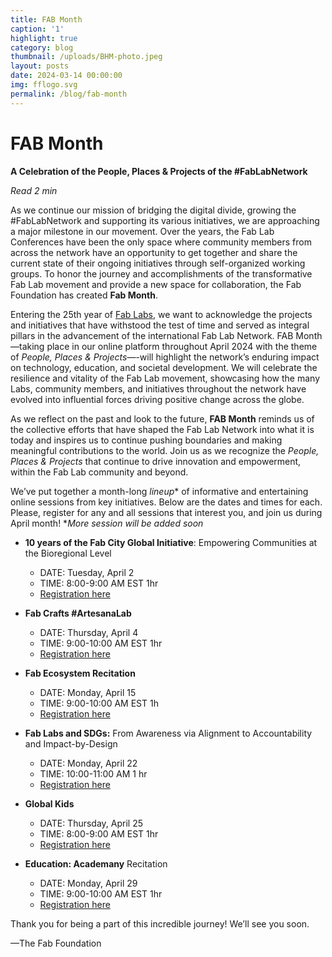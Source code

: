 ```yaml
---
title: FAB Month
caption: '1'
highlight: true
category: blog
thumbnail: /uploads/BHM-photo.jpeg
layout: posts
date: 2024-03-14 00:00:00
img: fflogo.svg
permalink: /blog/fab-month
---
```


# FAB Month

**A Celebration of the People, Places & Projects of the #FabLabNetwork**

*Read 2 min*

As we continue our mission of bridging the digital divide, growing the #FabLabNetwork and supporting its various initiatives, we are approaching a major milestone in our movement. Over the years, the Fab Lab Conferences have been the only space where community members from across the network have an opportunity to get together and share the current state of their ongoing initiatives through self-organized working groups. To honor the journey and accomplishments of the transformative Fab Lab movement and provide a new space for collaboration, the Fab Foundation has created **Fab Month**. 

Entering the 25th year of [Fab Labs](https://fablabs.io/), we want to acknowledge the projects and initiatives that have withstood the test of time and served as integral pillars in the advancement of the international Fab Lab Network. FAB Month—taking place in our online platform throughout April 2024 with the theme of _People, Places & Projects_—-will highlight the network’s enduring impact on technology, education, and societal development. We will celebrate the resilience and vitality of the Fab Lab movement, showcasing how the many Labs, community members, and initiatives throughout the network have evolved into influential forces driving positive change across the globe. 

As we reflect on the past and look to the future, **FAB Month** reminds us of the collective efforts that have shaped the Fab Lab Network into what it is today and inspires us to continue pushing boundaries and making meaningful contributions to the world. Join us as we recognize the _People, Places & Projects_ that continue to drive innovation and empowerment, within the Fab Lab community and beyond.

We’ve put together a month-long _lineup_* of informative and entertaining online sessions from key initiatives. Below are the dates and times for each. Please, register for any and all sessions that interest you, and join us during April month! *_More session will be added soon_

* **10 years of the Fab City Global Initiative**: Empowering Communities at the Bioregional Level
  * DATE: Tuesday, April 2
  * TIME: 8:00-9:00 AM EST 1hr
  * [Registration here](https://us02web.zoom.us/meeting/register/tZMoc-isqzkjGt2R1TTgh0zO4jm0lYROR-Gh#/registration)

* **Fab Crafts #ArtesanaLab**
  * DATE: Thursday, April 4
  * TIME: 9:00-10:00 AM EST 1hr
  * [Registration here](https://us02web.zoom.us/meeting/register/tZAodO6hqz0oHdcfi1VAjYc9-mXhvU1SdUIu#/registration)

* **Fab Ecosystem Recitation**
  * DATE: Monday, April 15
  * TIME: 9:00-10:00 AM EST 1h
  * [Registration here](https://us02web.zoom.us/meeting/register/tZAtdOugqzIoGtSRyY4AZDTP8E6Kywdlaqdu#/registration)
 
* **Fab Labs and SDGs:** From Awareness via Alignment to Accountability and Impact-by-Design
  * DATE: Monday, April 22
  * TIME: 10:00-11:00 AM 1 hr
  * [Registration here](https://us02web.zoom.us/meeting/register/tZ0pf-isrz0oHtw0uAHctCqSrFNitYwI-2tY#/registration)

* **Global Kids**
  * DATE: Thursday, April 25
  * TIME: 8:00-9:00 AM EST 1hr
  * [Registration here](https://us02web.zoom.us/meeting/register/tZ0rf--hpjMqGNEI86k5uNqoxrLWR3ZqThmh#/registration)
 
* **Education: Academany** Recitation
  * DATE: Monday, April 29
  * TIME: 9:00-10:00 AM EST 1hr
  * [Registration here](https://us02web.zoom.us/meeting/register/tZ0uceyqqjMrHdGm9QV1-vKLIRNT7H1uEkxd#/registration)
 
Thank you for being a part of this incredible journey! We’ll see you soon.

—The Fab Foundation
